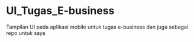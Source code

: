 # UI_Tugas_E-business
Tampilan UI pada aplikasi mobile untuk tugas e-business dan juga sebagai repo untuk saya
